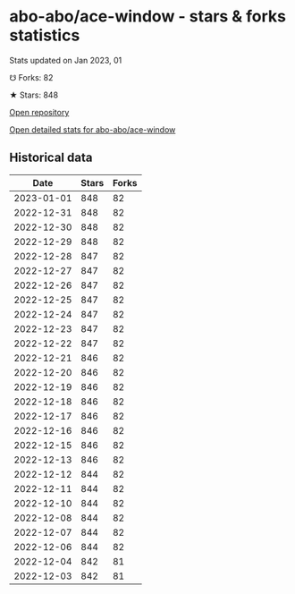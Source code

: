 # abo-abo/ace-window - stars & forks statistics

Stats updated on Jan 2023, 01

☋ Forks: 82

★ Stars: 848

[Open repository](https://github.com/abo-abo/ace-window)

[Open detailed stats for abo-abo/ace-window](https://reviewgithub.com/rep/abo-abo/ace-window)

## Historical data
| Date | Stars | Forks |
|------|-------|-------|
| 2023-01-01 | 848 | 82 | 
| 2022-12-31 | 848 | 82 | 
| 2022-12-30 | 848 | 82 | 
| 2022-12-29 | 848 | 82 | 
| 2022-12-28 | 847 | 82 | 
| 2022-12-27 | 847 | 82 | 
| 2022-12-26 | 847 | 82 | 
| 2022-12-25 | 847 | 82 | 
| 2022-12-24 | 847 | 82 | 
| 2022-12-23 | 847 | 82 | 
| 2022-12-22 | 847 | 82 | 
| 2022-12-21 | 846 | 82 | 
| 2022-12-20 | 846 | 82 | 
| 2022-12-19 | 846 | 82 | 
| 2022-12-18 | 846 | 82 | 
| 2022-12-17 | 846 | 82 | 
| 2022-12-16 | 846 | 82 | 
| 2022-12-15 | 846 | 82 | 
| 2022-12-13 | 846 | 82 | 
| 2022-12-12 | 844 | 82 | 
| 2022-12-11 | 844 | 82 | 
| 2022-12-10 | 844 | 82 | 
| 2022-12-08 | 844 | 82 | 
| 2022-12-07 | 844 | 82 | 
| 2022-12-06 | 844 | 82 | 
| 2022-12-04 | 842 | 81 | 
| 2022-12-03 | 842 | 81 | 

